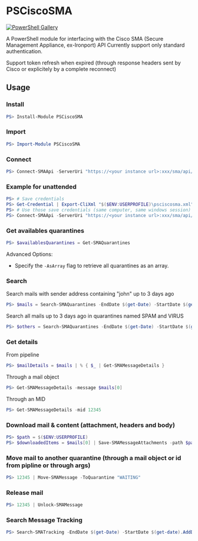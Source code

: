 # PSCiscoSMA

[![PowerShell Gallery][psgallery-badge]][psgallery]

A PowerShell module for interfacing with the Cisco SMA (Secure Management Appliance, ex-Ironport) API
Currently support only standard authentication. 

Support token refresh when expired (through response headers sent by Cisco or explicitely by a complete reconnect)

## Usage

### Install

```PowerShell
PS> Install-Module PSCiscoSMA
```

### Import

```PowerShell
PS> Import-Module PSCiscoSMA
```

### Connect

```PowerShell
PS> Connect-SMAApi -ServerUri "https://<your instance url>:xxx/sma/api/v2.0/" -SMACredential $(Get-Credential)
```

### Example for unattended

```PowerShell
PS> # Save credentials
PS> Get-Credential | Export-CliXml "$($ENV:USERPROFILE)\psciscosma.xml"
PS> # Use those save credentials (same computer, same windows session)
PS> Connect-SMAApi -ServerUri "https://<your instance url>:xxx/sma/api/v2.0/" -SMACredential $(Import-CliXml "$($ENV:USERPROFILE)\psciscosma.xml")
```

### Get availables quarantines 

```PowerShell
PS> $availablesQuarantines = Get-SMAQuarantines
```

Advanced Options:

* Specify the ```-AsArray``` flag to retrieve all quarantines as an array.

### Search

Search mails with sender address containing "john" up to 3 days ago

```PowerShell
PS> $mails = Search-SMAQuarantines -EndDate $(get-Date) -StartDate $(get-date).AddDays(-3) -SenderFilter "john"
```

Search all mails up to 3 days ago in quarantines named SPAM and VIRUS

```PowerShell
PS> $others = Search-SMAQuarantines -EndDate $(get-Date) -StartDate $(get-date).AddDays(-3) -Quarantines "SPAM,VIRUS"
```

### Get details

From pipeline

```PowerShell
PS> $mailDetails = $mails | % { $_ | Get-SMAMessageDetails }
```

Through a mail object

```PowerShell
PS> Get-SMAMessageDetails -message $mails[0]
```

Through an MID

```PowerShell
PS> Get-SMAMessageDetails -mid 12345
```

### Download mail & content (attachment, headers and body)

```PowerShell
PS> $path = $($ENV:USERPROFILE)
PS> $downloadedItems = $mails[0] | Save-SMAMessageAttachments -path $path
```

### Move mail to another quarantine (through a mail object or id from pipline or through args)

```PowerShell
PS> 12345 | Move-SMAMessage -ToQuarantine "WAITING"
```

### Release mail

```PowerShell
PS> 12345 | Unlock-SMAMessage
```

### Search Message Tracking

```PowerShell
PS> Search-SMATracking -EndDate $(get-Date) -StartDate $(get-date).AddDays(-3) -Limit 1000
```

[psgallery-badge]:      https://img.shields.io/powershellgallery/dt/PSCiscoSMA.svg
[psgallery]:            https://www.powershellgallery.com/packages/PSCiscoSMA